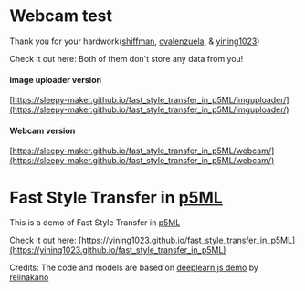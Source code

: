 # Webcam test

Thank you for your hardwork([shiffman](https://github.com/shiffman), [cvalenzuela](https://github.com/cvalenzuela), & [yining1023](https://github.com/yining1023))

Check it out here: Both of them don't store any data from you!  

#### image uploader version
[https://sleepy-maker.github.io/fast_style_transfer_in_p5ML/imguploader/](https://sleepy-maker.github.io/fast_style_transfer_in_p5ML/imguploader/)  
  

#### Webcam version
[https://sleepy-maker.github.io/fast_style_transfer_in_p5ML/webcam/](https://sleepy-maker.github.io/fast_style_transfer_in_p5ML/webcam/)  


# Fast Style Transfer in [p5ML](https://github.com/ITPNYU/p5-deeplearn-js)
This is a demo of Fast Style Transfer in [p5ML](https://github.com/ITPNYU/p5-deeplearn-js)

Check it out here: [https://yining1023.github.io/fast_style_transfer_in_p5ML](https://yining1023.github.io/fast_style_transfer_in_p5ML)

Credits:
The code and models are based on [deeplearn.js demo](https://github.com/PAIR-code/deeplearnjs/tree/0608feadbd897bca6ec7abf3340515fe5f2de1c2/demos/fast-style-transfer) by [reiinakano](https://github.com/reiinakano) 
